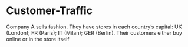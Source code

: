 # Customer-Traffic
Company A sells fashion. They have stores in each country’s capital: UK (London); FR (Paris); IT (Milan); GER (Berlin). Their customers either buy online or in the store itself
